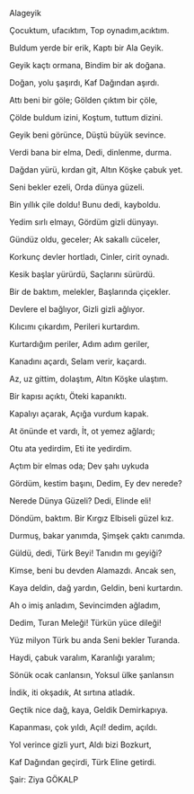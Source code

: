 Alageyik

Çocuktum, ufacıktım,
Top oynadım,acıktım.

Buldum yerde bir erik,
Kaptı bir Ala Geyik.

Geyik kaçtı ormana,
Bindim bir ak doğana.

Doğan, yolu şaşırdı,
Kaf Dağından aşırdı.

Attı beni bir göle;
Gölden çıktım bir çöle,

Çölde buldum izini,
Koştum, tuttum dizini.

Geyik beni görünce,
Düştü büyük sevince.

Verdi bana bir elma,
Dedi, dinlenme, durma.

Dağdan yürü, kırdan git,
Altın Köşke çabuk yet.

Seni bekler ezeli,
Orda dünya güzeli.

Bin yıllık çile doldu!
Bunu dedi, kayboldu.

Yedim sırlı elmayı,
Gördüm gizli dünyayı.

Gündüz oldu, geceler;
Ak sakallı cüceler,

Korkunç devler hortladı,
Cinler, cirit oynadı.

Kesik başlar yürürdü,
Saçlarını sürürdü.

Bir de baktım, melekler,
Başlarında çiçekler.

Devlere el bağlıyor,
Gizli gizli ağlıyor.

Kılıcımı çıkardım,
Perileri kurtardım.

Kurtardığım periler,
Adım adım geriler,

Kanadını açardı,
Selam verir, kaçardı.

Az, uz gittim, dolaştım,
Altın Köşke ulaştım.

Bir kapısı açıktı,
Öteki kapanıktı.

Kapalıyı açarak,
Açığa vurdum kapak.

At önünde et vardı,
İt, ot yemez ağlardı;

Otu ata yedirdim,
Eti ite yedirdim.

Açtım bir elmas oda;
Dev şahı uykuda

Gördüm, kestim başını,
Dedim, Ey dev nerede?

Nerede Dünya Güzeli?
Dedi, Elinde eli!

Döndüm, baktım. Bir Kırgız
Elbiseli güzel kız.

Durmuş, bakar yanımda,
Şimşek çaktı canımda.

Güldü, dedi, Türk Beyi!
Tanıdın mı geyiği?

Kimse, beni bu devden
Alamazdı. Ancak sen,

Kaya deldin, dağ yardın,
Geldin, beni kurtardın.

Ah o imiş anladım,
Sevincimden ağladım,

Dedim, Turan Meleği!
Türkün yüce dileği!

Yüz milyon Türk bu anda
Seni bekler Turanda.

Haydi, çabuk varalım,
Karanlığı yaralım;

Sönük ocak canlansın,
Yoksul ülke şanlansın

İndik, iti okşadık,
At sırtına atladık.

Geçtik nice dağ, kaya,
Geldik Demirkapıya.

Kapanması, çok yıldı,
Açıl! dedim, açıldı.

Yol verince gizli yurt,
Aldı bizi Bozkurt,

Kaf Dağından geçirdi,
Türk Eline getirdi.

Şair: Ziya GÖKALP
